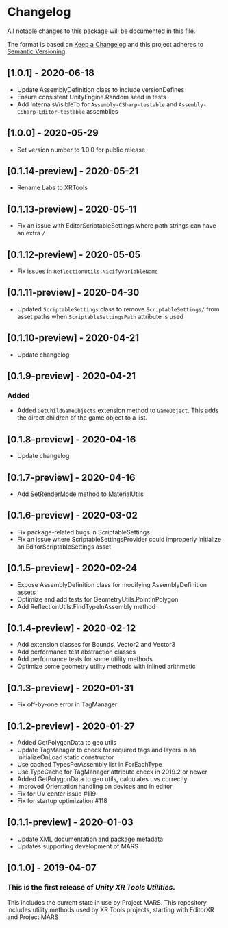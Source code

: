 # Changelog
All notable changes to this package will be documented in this file.

The format is based on [Keep a Changelog](http://keepachangelog.com/en/1.0.0/)
and this project adheres to [Semantic Versioning](http://semver.org/spec/v2.0.0.html).

## [1.0.1] - 2020-06-18
- Update AssemblyDefinition class to include versionDefines
- Ensure consistent UnityEngine.Random seed in tests
- Add InternalsVisibleTo for `Assembly-CSharp-testable` and `Assembly-CSharp-Editor-testable` assemblies

## [1.0.0] - 2020-05-29
- Set version number to 1.0.0 for public release

## [0.1.14-preview] - 2020-05-21
- Rename Labs to XRTools

## [0.1.13-preview] - 2020-05-11
- Fix an issue with EditorScriptableSettings where path strings can have an extra `/`

## [0.1.12-preview] - 2020-05-05
- Fix issues in `ReflectionUtils.NicifyVariableName`

## [0.1.11-preview] - 2020-04-30
- Updated `ScriptableSettings` class to remove `ScriptableSettings/` from asset paths when `ScriptableSettingsPath` attribute is used

## [0.1.10-preview] - 2020-04-21
- Update changelog

## [0.1.9-preview] - 2020-04-21
### Added
- Added `GetChildGameObjects` extension method to `GameObject`. This adds the direct children of the game object to a list.

## [0.1.8-preview] - 2020-04-16
- Update changelog

## [0.1.7-preview] - 2020-04-16
- Add SetRenderMode method to MaterialUtils

## [0.1.6-preview] - 2020-03-02
- Fix package-related bugs in ScriptableSettings
- Fix an issue where ScriptableSettingsProvider could improperly initialize an EditorScriptableSettings asset

## [0.1.5-preview] - 2020-02-24
- Expose AssemblyDefinition class for modifying AssemblyDefinition assets
- Optimize and add tests for GeometryUtils.PointInPolygon
- Add ReflectionUtils.FindTypeInAssembly method

## [0.1.4-preview] - 2020-02-12
- Add extension classes for Bounds, Vector2 and Vector3
- Add performance test abstraction classes
- Add performance tests for some utility methods
- Optimize some geometry utility methods with inlined arithmetic

## [0.1.3-preview] - 2020-01-31
- Fix off-by-one error in TagManager

## [0.1.2-preview] - 2020-01-27
- Added GetPolygonData to geo utils
- Update TagManager to check for required tags and layers in an InitializeOnLoad static constructor
- Use cached TypesPerAssembly list in ForEachType
- Use TypeCache for TagManager attribute check in 2019.2 or newer
- Added GetPolygonData to geo utils, calculates uvs correctly
- Improved Orientation handling on devices and in editor
- Fix for UV center issue #119
- Fix for startup optimization #118

## [0.1.1-preview] - 2020-01-03
- Update XML documentation and package metadata
- Updates supporting development of MARS

## [0.1.0] - 2019-04-07

### This is the first release of *Unity XR Tools Utilities*.

This includes the current state in use by Project MARS.
This repository includes utility methods used by XR Tools projects, starting with EditorXR and Project MARS
